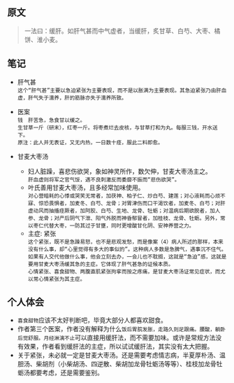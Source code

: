 ## 原文
> 一法曰：缓肝。如肝气甚而中气虚者，当缓肝，炙甘草、白芍、大枣、橘饼、淮小麦。

## 笔记
- 肝气甚  
    ```这个“肝气甚”主要以急迫紧张为主要表现，而不是以胀满为主要表现。其急迫紧张乃由肝血虚，肝气失于濡养，肝的筋脉亦失于濡养所致。```
- 医案  
    ```钱　肝苦急，急食甘以缓之。```   
    ```生甘草一斤（研末），红枣一斤。将枣煮烂去皮核，与甘草打和为丸。每服三钱，开水送下。```   
    ```原注：此人并无表证，又无内热，一日数十痉，服此二料即愈。```
    
- 甘麦大枣汤
    - 妇人脏躁，喜悲伤欲哭，象如神灵所作，数欠伸，甘麦大枣汤主之。    
        ```肝血虚则将军之官气馁，遇不良刺激反而委靡不振而“悲伤欲哭”。```
    - 叶氏善用甘麦大枣汤，且多经常加味使用。  
        ```对心营暗耗的心悸或哭笑无常者，加茯神、柏子仁、炒白芍、建莲；对心液耗而心烦不寐、惊恐畏惧者，加麦冬、白芍、龙骨；对胃津伤而口干渴饮者，加麦冬、白芍；对肝虚动风而抽搐痉厥者，加阿胶、白芍、生地、龙骨、牡蛎；对温病后期欲脱者，加人参、龙骨；对产后阴气下泄、阳气外脱而神昏郁冒者，加桂枝、龙骨、牡蛎。另外，常以枣仁代替大枣，一防其过于甘壅，同时更增酸甘化阴、安神养营之力。```
    - 主症: 紧张  
        ```这个紧张，既不是急躁易怒，也不是悲观发愁，而是像案（4）病人所述的那样，本来没有什么事，却“心里觉得有多大的事似的”。这种病人多数是急脾气，遇事沉不住气。如果有人交代他做什么事，他会立刻去办，一会儿也不耽搁，这就是“急迫”感，这就是要用甘麦大枣汤缓其急的主症。它体现了肝气甚急的证候本质。```   
        ```心情紧张、喜食甜物、两腹直肌紧张拘挛而按之疼痛，是甘麦大枣汤证常见症状，而尤以常心情紧张为其主症。```
        
## 个人体会
- `喜食甜物`应该不太好判断吧，毕竟大部分人都喜欢甜食。
- 作者第三个医案，作者没有解释为什么`饭后胃脘发胀，走路久则足跟痛。腰酸，躺卧后觉舒服。月经淋漓不止`可以直接用缓肝法，而不需要加味。或许是常规方法没有效果，作者看到缓肝法的主症，所以试试缓肝法，其实没有太大把握。
- 关于紧张，未必就一定是甘麦大枣汤。还是需要考虑情志病，半夏厚朴汤、温胆汤、柴胡剂（小柴胡汤、四逆散、柴胡加龙骨牡蛎汤等等）、桂枝加龙骨牡蛎汤都要考虑，还是需要鉴别。